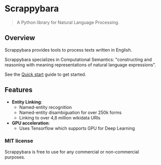 # Scrappybara

> A Python library for Natural Language Processing.

## Overview

Scrappybara provides tools to process texts written in English.

Scrappybara specializes in Computational Semantics: 
"constructing and reasoning with meaning representations of natural language expressions".

See the [Quick start](quick-start.md) guide to get started.

## Features

- **Entity Linking**:
    - Named-entity recognition
    - Named-entity disambiguation for over 250k forms
    - Linking to over 4,8 million wikidata URIs
- **GPU acceleration**:
    - Uses Tensorflow which supports GPU for Deep Learning
    
### MIT license

Scrappybara is free to use for any commercial or non-commercial purposes.
